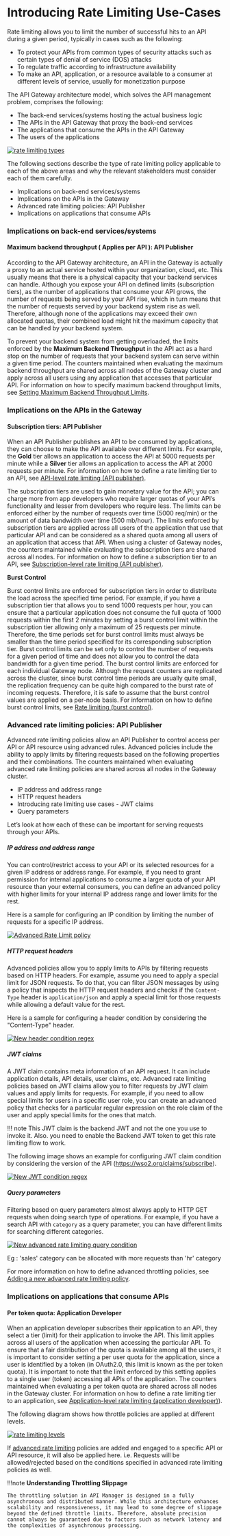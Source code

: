 # Introducing Rate Limiting Use-Cases

Rate limiting allows you to limit the number of successful hits to an API during a given period, typically in cases such as the following:

-   To protect your APIs from common types of security attacks such as certain types of denial of service (DOS) attacks
-   To regulate traffic according to infrastructure availability
-   To make an API, application, or a resource available to a consumer at different levels of service, usually for monetization purpose


The API Gateway architecture model, which solves the API management problem, comprises the following:

-   The back-end services/systems hosting the actual business logic
-   The APIs in the API Gateway that proxy the back-end services
-   The applications that consume the APIs in the API Gateway
-   The users of the applications

[![rate limiting types]({{base_path}}/assets/img/learn/throttling-types.png)]({{base_path}}/assets/img/learn/throttling-types.png)

The following sections describe the type of rate limiting policy applicable to each of the above areas and why the relevant stakeholders must consider each of them carefully.

-   Implications on back-end services/systems
-   Implications on the APIs in the Gateway
-   Advanced rate limiting policies: API Publisher
-   Implications on applications that consume APIs

### Implications on back-end services/systems

#### Maximum backend throughput ( **Applies per API** ): API Publisher

According to the API Gateway architecture, an API in the Gateway is actually a proxy to an actual service hosted within your organization, cloud, etc. This usually means that there is a physical capacity that your backend services can handle. Although you expose your API on defined limits (subscription tiers), as the number of applications that consume your API grows, the number of requests being served by your API rise, which in turn means that the number of requests served by your backend system rise as well. Therefore, although none of the applications may exceed their own allocated quotas, their combined load might hit the maximum capacity that can be handled by your backend system.

To prevent your backend system from getting overloaded, the limits enforced by the **Maximum Backend Throughput** in the API act as a hard stop on the number of requests that your backend system can serve within a given time period. The counters maintained when evaluating the maximum backend throughput are shared across all nodes of the Gateway cluster and apply across all users using any application that accesses that particular API. For information on how to specify maximum backend throughput limits, see [Setting Maximum Backend Throughput Limits]({{base_path}}/manage-apis/design/rate-limiting/setting-maximum-backend-throughput-limits).

### Implications on the APIs in the Gateway

#### Subscription tiers: API Publisher

When an API Publisher publishes an API to be consumed by applications, they can choose to make the API available over different limits. For example, the **Gold** tier allows an application to access the API at 5000 requests per minute while a **Silver** tier allows an application to access the API at 2000 requests per minute. For information on how to define a rate limiting tier to an API, see [API-level rate limiting (API publisher)]({{base_path}}/manage-apis/design/rate-limiting/setting-throttling-limits/#subscription-level-throttling-api-publisher).

The subscription tiers are used to gain monetary value for the API; you can charge more from app developers who require larger quotas of your API’s functionality and lesser from developers who require less. The limits can be enforced either by the number of requests over time (5000 req/min) or the amount of data bandwidth over time (500 mb/hour). The limits enforced by subscription tiers are applied across all users of the application that use that particular API and can be considered as a shared quota among all users of an application that access that API. When using a cluster of Gateway nodes, the counters maintained while evaluating the subscription tiers are shared across all nodes. For information on how to define a subscription tier to an API, see [Subscription-level rate limiting (API publisher)]({{base_path}}/manage-apis/design/rate-limiting/setting-throttling-limits/#subscription-level-throttling-api-subscriber).

**Burst Control**

Burst control limits are enforced for subscription tiers in order to distribute the load across the specified time period. For example, if you have a subscription tier that allows you to send 1000 requests per hour, you can ensure that a particular application does not consume the full quota of 1000 requests within the first 2 minutes by setting a burst control limit within the subscription tier allowing only a maximum of 25 requests per minute. Therefore, the time periods set for burst control limits must always be smaller than the time period specified for its corresponding subscription tier. Burst control limits can be set only to control the number of requests for a given period of time and does not allow you to control the data bandwidth for a given time period. The burst control limits are enforced for each individual Gateway node. Although the request counters are replicated across the cluster, since burst control time periods are usually quite small, the replication frequency can be quite high compared to the burst rate of incoming requests. Therefore, it is safe to assume that the burst control values are applied on a per-node basis. For information on how to define burst control limits, see [Rate limiting (burst control)]({{base_path}}/manage-apis/design/rate-limiting/setting-throttling-limits/#rate-limiting-burst-control).

### Advanced rate limiting policies: API Publisher

Advanced rate limiting policies allow an API Publisher to control access per API or API resource using advanced rules. Advanced policies include the ability to apply limits by filtering requests based on the following properties and their combinations. The counters maintained when evaluating advanced rate limiting policies are shared across all nodes in the Gateway cluster.

-   IP address and address range
-   HTTP request headers
-   Introducing rate limiting use cases - JWT claims
-   Query parameters

Let’s look at how each of these can be important for serving requests through your APIs.

##### IP address and address range

You can control/restrict access to your API or its selected resources for a given IP address or address range. For example, if you need to grant permission for internal applications to consume a larger quota of your API resource than your external consumers, you can define an advanced policy with higher limits for your internal IP address range and lower limits for the rest. 

Here is a sample for configuring an IP condition by limiting the number of requests for a specific IP address.

[![Advanced Rate Limit policy]({{base_path}}/assets/img/learn/new-allow-specific-ip.png)]({{base_path}}/assets/img/learn/new-allow-specific-ip.png)

##### HTTP request headers

Advanced policies allow you to apply limits to APIs by filtering requests based on HTTP headers. For example, assume you need to apply a special limit for JSON requests. To do that, you can filter JSON messages by using a policy that inspects the HTTP request headers and checks if the `Content-Type` header is `application/json` and apply a special limit for those requests while allowing a default value for the rest.

Here is a sample for configuring a header condition by considering the "Content-Type" header.

[![New header condition regex]({{base_path}}/assets/img/learn/new-header-condition-regex.png)]({{base_path}}/assets/img/learn/new-header-condition-regex.png)

##### JWT claims

A JWT claim contains meta information of an API request. It can include application details, API details, user claims, etc. Advanced rate limiting policies based on JWT claims allow you to filter requests by JWT claim values and apply limits for requests. For example, if you need to allow special limits for users in a specific user role, you can create an advanced policy that checks for a particular regular expression on the role claim of the user and apply special limits for the ones that match.

!!! note
    This JWT claim is the backend JWT and not the one you use to invoke it. Also. you need to enable the Backend JWT token to get this rate limiting flow to work.

The following image shows an example for configuring JWT claim condition by considering the version of the API (https://wso2.org/claims/subscribe).

[![New JWT condition regex]({{base_path}}/assets/img/learn/new-jwt-condition-regex.png)]({{base_path}}/assets/img/learn/new-jwt-condition-regex.png)
##### Query parameters

Filtering based on query parameters almost always apply to HTTP GET requests when doing search type of operations. For example, if you have a search API with `category` as a query parameter, you can have different limits for searching different categories.

[![New advanced rate limiting query condition]({{base_path}}/assets/img/learn/new-advanced-throttling-query-conidtion.png)]({{base_path}}/assets/img/learn/new-advanced-throttling-query-conidtion.png)

Eg : 'sales' category can be allocated with more requests than 'hr' category

For more information on how to define advanced throttling policies, see [Adding a new advanced rate limiting policy]({{base_path}}/manage-apis/design/rate-limiting/adding-new-throttling-policies/#adding-a-new-advanced-rate-limiting-policy).

### Implications on applications that consume APIs

#### Per token quota: Application Developer

When an application developer subscribes their application to an API, they select a tier (limit) for their application to invoke the API. This limit applies across all users of the application when accessing the particular API. To ensure that a fair distribution of the quota is available among all the users, it is important to consider setting a per user quota for the application, since a user is identified by a token (in OAuth2.0, this limit is known as the per token quota). It is important to note that the limit enforced by this setting applies to a single user (token) accessing all APIs of the application. The counters maintained when evaluating a per token quota are shared across all nodes in the Gateway cluster. For information on how to define a rate limiting tier to an application, see [Application-level rate limiting (application developer)]({{base_path}}/manage-apis/design/rate-limiting/setting-throttling-limits/#application-level-throttling-application-developer)).


The following diagram shows how throttle policies are applied at different levels.


[![rate limiting levels]({{base_path}}/assets/img/learn/throttling-levels.png)]({{base_path}}/assets/img/learn/throttling-levels.png)

If [advanced rate limiting](#advanced-throttling-policies-api-publisher) policies are added and engaged to a specific API or API resource, it will also be applied here. i.e. Requests will be allowed/rejected based on the conditions specified in advanced rate limiting policies as well.

!!!note
    **Understanding Throttling Slippage**

    The throttling solution in API Manager is designed in a fully asynchronous and distributed manner. While this architecture enhances scalability and responsiveness, it may lead to some degree of slippage beyond the defined throttle limits. Therefore, absolute precision cannot always be guaranteed due to factors such as network latency and the complexities of asynchronous processing.
